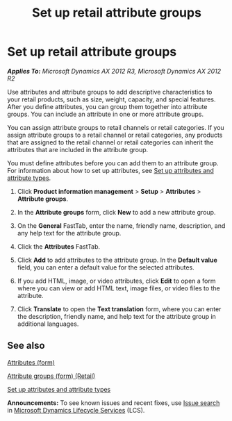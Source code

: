 ﻿---
title: Set up retail attribute groups
TOCTitle: Set up retail attribute groups
ms:assetid: e3c85ed0-4930-4e50-9ab2-5b3fe9932b70
ms:mtpsurl: https://technet.microsoft.com/en-us/library/JJ728713(v=AX.60)
ms:contentKeyID: 49556618
ms.date: 04/18/2014
mtps_version: v=AX.60
f1_keywords:
- channel
- catalog
- product attributes, channel attributes
- retail catalogs
---

# Set up retail attribute groups 


_**Applies To:** Microsoft Dynamics AX 2012 R3, Microsoft Dynamics AX 2012 R2_

Use attributes and attribute groups to add descriptive characteristics to your retail products, such as size, weight, capacity, and special features. After you define attributes, you can group them together into attribute groups. You can include an attribute in one or more attribute groups.

You can assign attribute groups to retail channels or retail categories. If you assign attribute groups to a retail channel or retail categories, any products that are assigned to the retail channel or retail categories can inherit the attributes that are included in the attribute group.

You must define attributes before you can add them to an attribute group. For information about how to set up attributes, see [Set up attributes and attribute types](set-up-attributes-and-attribute-types.md).

1.  Click **Product information management** \> **Setup** \> **Attributes** \> **Attribute groups**.

2.  In the **Attribute groups** form, click **New** to add a new attribute group.

3.  On the **General** FastTab, enter the name, friendly name, description, and any help text for the attribute group.

4.  Click the **Attributes** FastTab.

5.  Click **Add** to add attributes to the attribute group. In the **Default value** field, you can enter a default value for the selected attributes.

6.  If you add HTML, image, or video attributes, click **Edit** to open a form where you can view or add HTML text, image files, or video files to the attribute.

7.  Click **Translate** to open the **Text translation** form, where you can enter the description, friendly name, and help text for the attribute group in additional languages.

## See also

[Attributes (form)](https://technet.microsoft.com/en-us/library/hh242817\(v=ax.60\))

[Attribute groups (form) (Retail)](https://technet.microsoft.com/en-us/library/jj728740\(v=ax.60\))

[Set up attributes and attribute types](set-up-attributes-and-attribute-types.md)

  
**Announcements:** To see known issues and recent fixes, use [Issue search](http://go.microsoft.com/fwlink/?linkid=389258) in [Microsoft Dynamics Lifecycle Services](http://go.microsoft.com/fwlink/?linkid=306505) (LCS).

